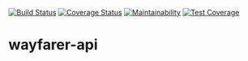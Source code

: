 [![Build Status](https://travis-ci.org/abdul-wahab-bello/wayfarer-api.svg?branch=develop)](https://travis-ci.org/wahaaabello/wayfarer-api)
[![Coverage Status](https://coveralls.io/repos/github/wahaaabello/wayfarer-api/badge.svg?branch=develop)](https://coveralls.io/github/wahaaabello/wayfarer-api?branch=develop)
[![Maintainability](https://api.codeclimate.com/v1/badges/9123026fcb702cf35c32/maintainability)](https://codeclimate.com/github/wahaaabello/wayfarer-api/maintainability)
[![Test Coverage](https://api.codeclimate.com/v1/badges/9123026fcb702cf35c32/test_coverage)](https://codeclimate.com/github/wahaaabello/wayfarer-api/test_coverage)

# wayfarer-api
